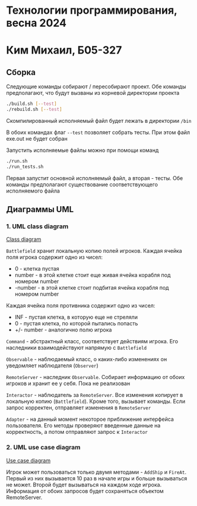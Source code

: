 Технологии программирования, весна 2024
=====
Ким Михаил, Б05-327
=====
Сборка
-----
Следующие команды собирают / пересобирают проект.
Обе команды предполагают, что будут вызваны из корневой директории проекта
```bash
./build.sh [--test]
./rebuild.sh [--test]
```

Скомпилированный исполняемый файл будет лежать в директории ```/bin```

В обоих командах флаг ```--test``` позволяет собрать тесты.
При этом файл exe.out не будет собран

Запустить исполняемые файлы можно при помощи команд
```bash
./run.sh
./run_tests.sh
```
Первая запустит основной исполняемый файл, а вторая - тесты.
Обе команды предполагают существование соответствующего исполняемого файла

Диаграммы UML
----
### 1. UML class diagram
[Class diagram](./class_uml.jpg?raw=true)

```Battlefield``` хранит локальную копию полей игроков.
Каждая ячейка поля игрока содержит одно из чисел:
- 0 - клетка пустая
- number - в этой клетке стоит еще живая ячейка корабля под номером number
- -number - в этой клетке стоит подбитая ячейка корабля под номером number

Каждая ячейка поля противника содержит одно из чисел:
- INF - пустая клетка, в которую еще не стреляли
- 0 - пустая клетка, по которой пытались попасть
- +/- number - аналогично полю игрока

```Command``` - абстрактный класс, соответствует действиям игрока.
Его наследники взаимодействуют напрямую с ```Battlefield```

```Observable``` - наблюдаемый класс,
о каких-либо изменениях он уведомляет наблюдателя (```Observer```)

```RemoteServer``` - наследник ```Observable```.
Собирает информацию от обоих игроков и хранит ее у себя.
Пока не реализован

```Interactor``` - наблюдатель за ```RemoteServer```.
Все изменения копирует в локальную копию (```Battlefield```).
Кроме того, вызывает команды.
Если запрос корректен, отправляет изменения в ```RemoteServer```

```Adapter``` - на данный момент некоторое приближение интерфейса пользователя.
Его методы проверяют введенные данные на корректность, а потом отправляют запрос к ```Interactor```

### 2. UML use case diagram

[Use case diagram](./use_case_uml.jpg?raw=true)

Игрок может пользоваться только двумя методами - ```AddShip``` и ```FireAt```.
Первый из них вызывается 10 раз в начале игры и больше вызываться не может.
Второй будет вызываться на каждом ходе игрока.
Информация от обоих запросов будет сохраняться объектом RemoteServer.

